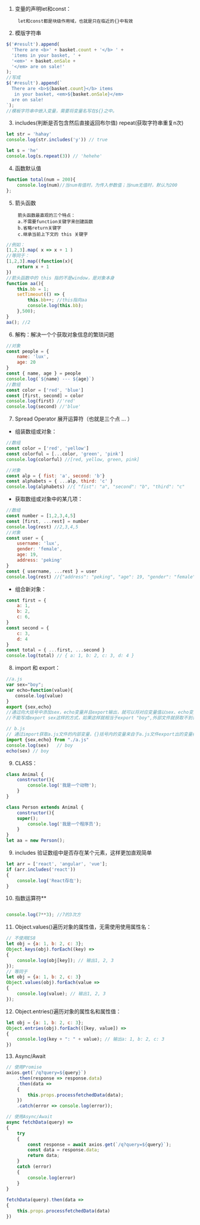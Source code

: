 1. 变量的声明let和const：

        let和const都是块级作用域，也就是只在临近的{}中有效
2. 模版字符串
```javascript
$('#result').append(
  'There are <b>' + basket.count + '</b> ' +
  'items in your basket, ' +
  '<em>' + basket.onSale +
  '</em> are on sale!'
);
//写成
$('#result').append(`
  There are <b>${basket.count}</b> items
   in your basket, <em>${basket.onSale}</em>
  are on sale!
`);
//模板字符串中嵌入变量，需要将变量名写在${}之中。
```
3. includes(判断是否包含然后直接返回布尔值)  repeat(获取字符串重复n次)
```javascript
let str = 'hahay'
console.log(str.includes('y')) // true

let s = 'he'
console.log(s.repeat(3)) // 'hehehe'
```
4. 函数默认值
```javascript
function total(num = 200){
    console.log(num)//当num有值时，为传入参数值；当num无值时，默认为200
};
```
5. 箭头函数

        箭头函数最直观的三个特点：
        a.不需要function关键字来创建函数
        b.省略return关键字
        c.继承当前上下文的 this 关键字

```javascript
//例如：
[1,2,3].map( x => x + 1 )
//等同于：
[1,2,3].map((function(x){
    return x + 1
})
//箭头函数中的 this 指的不是window，是对象本身
function aa(){
    this.bb = 1;
    setTimeout(() => {
        this.bb++; //this指向aa
        console.log(this.bb);
    },500);
}
aa(); //2
```
6. 解构：解决一个个获取对象信息的繁琐问题
```javascript
//对象
const people = {
    name: 'lux',
    age: 20
}
const { name, age } = people
console.log(`${name} --- ${age}`)
//数组
const color = ['red', 'blue']
const [first, second] = color
console.log(first) //'red'
console.log(second) //'blue'

```
7. Spread Operator 展开运算符（也就是三个点 ... ）
* 组装数组或对象：
```javascript
//数组
const color = ['red', 'yellow']
const colorful = [...color, 'green', 'pink']
console.log(colorful) //[red, yellow, green, pink]

//对象
const alp = { fist: 'a', second: 'b'}
const alphabets = { ...alp, third: 'c' }
console.log(alphabets) //{ "fist": "a", "second": "b", "third": "c"
```
* 获取数组或对象中的某几项：
```javascript
//数组
const number = [1,2,3,4,5]
const [first, ...rest] = number
console.log(rest) //2,3,4,5
//对象
const user = {
    username: 'lux',
    gender: 'female',
    age: 19,
    address: 'peking'
}
const { username, ...rest } = user
console.log(rest) //{"address": "peking", "age": 19, "gender": "female"}
```
* 组合新对象：
```javascript
const first = {
    a: 1,
    b: 2,
    c: 6,
}
const second = {
    c: 3,
    d: 4
}
const total = { ...first, ...second }
console.log(total) // { a: 1, b: 2, c: 3, d: 4 }
```
8. import 和 export：
```javascript
//a.js
var sex="boy";
var echo=function(value){
　　console.log(value)
}
export {sex,echo}  
//通过向大括号中添加sex，echo变量并且export输出，就可以将对应变量值以sex、echo变量标识符形式暴露给其他文件而被读取到
//不能写成export sex这样的方式，如果这样就相当于export "boy",外部文件就获取不到该文件的内部变量sex的值，因为没有对外输出变量接口,只是输出的字符串。

// b.js
// 通过import获取a.js文件的内部变量，{}括号内的变量来自于a.js文件export出的变量标识符。
import {sex,echo} from "./a.js" 
console.log(sex)   // boy
echo(sex) // boy
```
9. CLASS：
```javascript
class Animal {
    constructor(){
        console.log('我是一个动物');
    }
}

class Person extends Animal {
    constructor(){
    super();
        console.log('我是一个程序员');
    }
}
let aa = new Person();
```
9. includes  验证数组中是否存在某个元素，这样更加直观简单
```javascript
let arr = ['react', 'angular', 'vue'];
if (arr.includes('react'))
{
    console.log('React存在');
}
```
10. 指数运算符**
```javascript
```
```javascript
console.log(7**3); //7的3次方
```
11. Object.values()遍历对象的属性值，无需使用使用属性名：
```javascript
// 不使用ES8
let obj = {a: 1, b: 2, c: 3};
Object.keys(obj).forEach((key) =>
{
    console.log(obj[key]); // 输出1, 2, 3
});
// 等同于
let obj = {a: 1, b: 2, c: 3}
Object.values(obj).forEach(value =>
{
    console.log(value); // 输出1, 2, 3
});

```
12. Object.entries()遍历对象的属性名和属性值：
```javascript
let obj = {a: 1, b: 2, c: 3};
Object.entries(obj).forEach(([key, value]) =>
{
    console.log(key + ": " + value); // 输出a: 1, b: 2, c: 3
})
```
13. Async/Await
```javascript
// 使用Promise
axios.get(`/q?query=${query}`)
    .then(response => response.data)
    .then(data =>
    {
        this.props.processfetchedData(data);
    })
    .catch(error => console.log(error));

// 使用Async/Await
async fetchData(query) =>
{
    try
    {
        const response = await axios.get(`/q?query=${query}`);
        const data = response.data;
        return data;
    }
    catch (error)
    {
        console.log(error)
    }
}
 
fetchData(query).then(data =>
{
    this.props.processfetchedData(data)
})

```